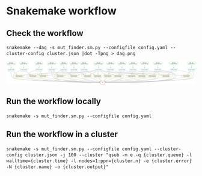 # Snakemake workflow


## Check the workflow

```
snakemake --dag -s mut_finder.sm.py --configfile config.yaml --cluster-config cluster.json |dot -Tpng > dag.png
```

![](dag.png)

## Run the workflow locally
```
snakemake -s mut_finder.sm.py --configfile config.yaml
```

## Run the workflow in a cluster

```
snakemake -s mut_finder.sm.py --configfile config.yaml --cluster-config cluster.json -j 100 --cluster "qsub -m e -q {cluster.queue} -l walltime={cluster.time} -l nodes=1:ppn={cluster.n} -e {cluster.error} -N {cluster.name} -o {cluster.output}"
```

